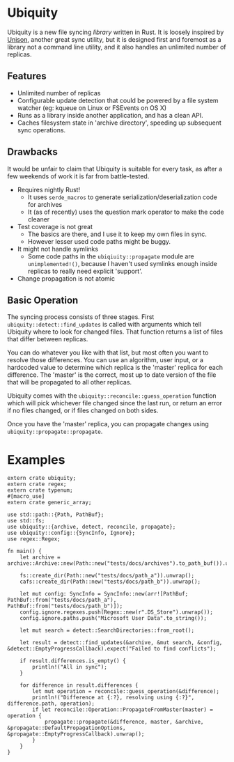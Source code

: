 # Ubiquity

Ubiquity is a new file syncing *library* written in Rust. It is loosely inspired by [Unison](https://www.cis.upenn.edu/~bcpierce/unison/), another great sync utility, but it is designed first and foremost as a library not a command line utility, and it also handles an unlimited number of replicas.

## Features

- Unlimited number of replicas
- Configurable update detection that could be powered by a file system watcher (eg: kqueue on Linux or FSEvents on OS X)
- Runs as a library inside another application, and has a clean API.
- Caches filesystem state in 'archive directory', speeding up subsequent sync operations.

## Drawbacks

It would be unfair to claim that Ubiquity is suitable for every task, as after a few weekends of work it is far from battle-tested.

- Requires nightly Rust!
    + It uses `serde_macros` to generate serialization/deserialization code for archives
    + It (as of recently) uses the question mark operator to make the code cleaner
- Test coverage is not great
    + The basics are there, and I use it to keep my own files in sync.
    + However lesser used code paths might be buggy.
- It might not handle symlinks
    + Some code paths in the `ubiqiuity::propagate` module are `unimplemented!()`, because I haven't used symlinks enough inside replicas to really need explicit 'support'.
- Change propagation is not atomic

## Basic Operation

The syncing process consists of three stages.
First `ubiquity::detect::find_updates` is called with arguments which tell Ubiquity where to look for changed files. That function returns a list of files that differ between replicas.

You can do whatever you like with that list, but most often you want to resolve those differences.
You can use an algorithm, user input, or a hardcoded value to determine which replica is the 'master' replica for each difference.
The 'master' is the correct, most up to date version of the file that will be propagated to all other replicas.

Ubiquity comes with the `ubiquity::reconcile::guess_operation` function which will pick whichever file changed since the last run, or return an error if no files changed, or if files changed on both sides.

Once you have the 'master' replica, you can propagate changes using `ubiquity::propagate::propagate`.

# Examples
```
extern crate ubiquity;
extern crate regex;
extern crate typenum;
#[macro_use]
extern crate generic_array;

use std::path::{Path, PathBuf};
use std::fs;
use ubiquity::{archive, detect, reconcile, propagate};
use ubiquity::config::{SyncInfo, Ignore};
use regex::Regex;

fn main() {
    let archive = archive::Archive::new(Path::new("tests/docs/archives").to_path_buf()).unwrap();

    fs::create_dir(Path::new("tests/docs/path_a")).unwrap();
    cafs::create_dir(Path::new("tests/docs/path_b")).unwrap();

    let mut config: SyncInfo = SyncInfo::new(arr![PathBuf; PathBuf::from("tests/docs/path_a"), PathBuf::from("tests/docs/path_b")]);
    config.ignore.regexes.push(Regex::new(r".DS_Store").unwrap());
    config.ignore.paths.push("Microsoft User Data".to_string());

    let mut search = detect::SearchDirectories::from_root();

    let result = detect::find_updates(&archive, &mut search, &config, &detect::EmptyProgressCallback).expect("Failed to find conflicts");

    if result.differences.is_empty() {
        println!("All in sync");
    }

    for difference in result.differences {
        let mut operation = reconcile::guess_operation(&difference);
        println!("Difference at {:?}, resolving using {:?}", difference.path, operation);
        if let reconcile::Operation::PropagateFromMaster(master) = operation {
            propagate::propagate(&difference, master, &archive, &propagate::DefaultPropagationOptions, &propagate::EmptyProgressCallback).unwrap();
        }
    }
}
```
